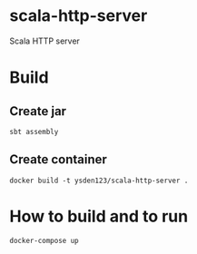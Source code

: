 # scala-http-server
Scala HTTP server

# Build

## Create jar

```shell script
sbt assembly
```
## Create container
```shell script
docker build -t ysden123/scala-http-server .
```

# How to build and to run

```shell script
docker-compose up
```
